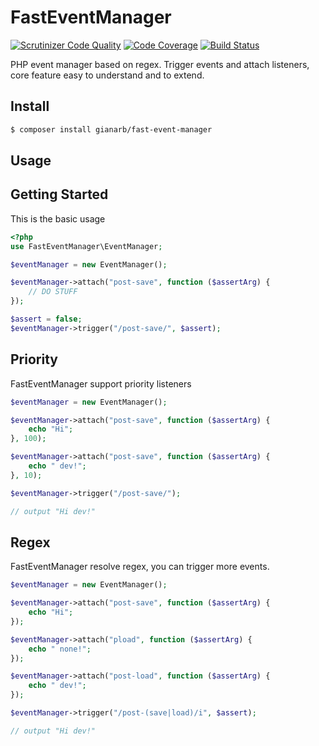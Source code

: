 # FastEventManager
[![Scrutinizer Code Quality](https://scrutinizer-ci.com/g/gianarb/fast-event-manager/badges/quality-score.png?b=master)](https://scrutinizer-ci.com/g/gianarb/fast-event-manager/?branch=master)
[![Code Coverage](https://scrutinizer-ci.com/g/gianarb/fast-event-manager/badges/coverage.png?b=master)](https://scrutinizer-ci.com/g/gianarb/fast-event-manager/?branch=master)
[![Build Status](https://travis-ci.org/gianarb/fast-event-manager.svg)](https://travis-ci.org/gianarb/fast-event-manager)

PHP event manager based on regex. Trigger events and attach listeners, core feature
easy to understand and to extend.

## Install

```bash
$ composer install gianarb/fast-event-manager
```

## Usage

## Getting Started
This is the basic usage
```php
<?php
use FastEventManager\EventManager;

$eventManager = new EventManager();

$eventManager->attach("post-save", function ($assertArg) {
    // DO STUFF
});

$assert = false;
$eventManager->trigger("/post-save/", $assert);
```

## Priority
FastEventManager support priority listeners
```php
$eventManager = new EventManager();

$eventManager->attach("post-save", function ($assertArg) {
    echo "Hi";
}, 100);

$eventManager->attach("post-save", function ($assertArg) {
    echo " dev!";
}, 10);

$eventManager->trigger("/post-save/");

// output "Hi dev!"
```

## Regex
FastEventManager resolve regex, you can trigger more events.
```php
$eventManager = new EventManager();

$eventManager->attach("post-save", function ($assertArg) {
    echo "Hi";
});

$eventManager->attach("pload", function ($assertArg) {
    echo " none!";
});

$eventManager->attach("post-load", function ($assertArg) {
    echo " dev!";
});

$eventManager->trigger("/post-(save|load)/i", $assert);

// output "Hi dev!"
```
